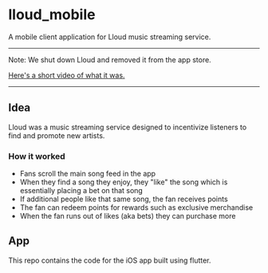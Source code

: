 # lloud_mobile

A mobile client application for Lloud music streaming service.

---
Note: We shut down Lloud and removed it from the app store.

[Here's a short video of what it was.](https://youtu.be/7GgLJumw0Dc)

---

## Idea

Lloud was a music streaming service designed to incentivize listeners to find and promote new artists.

### How it worked

- Fans scroll the main song feed in the app
- When they find a song they enjoy, they "like" the song which is essentially placing a bet on that song
- If additional people like that same song, the fan receives points
- The fan can redeem points for rewards such as exclusive merchandise
- When the fan runs out of likes (aka bets) they can purchase more

## App

This repo contains the code for the iOS app built using flutter.
